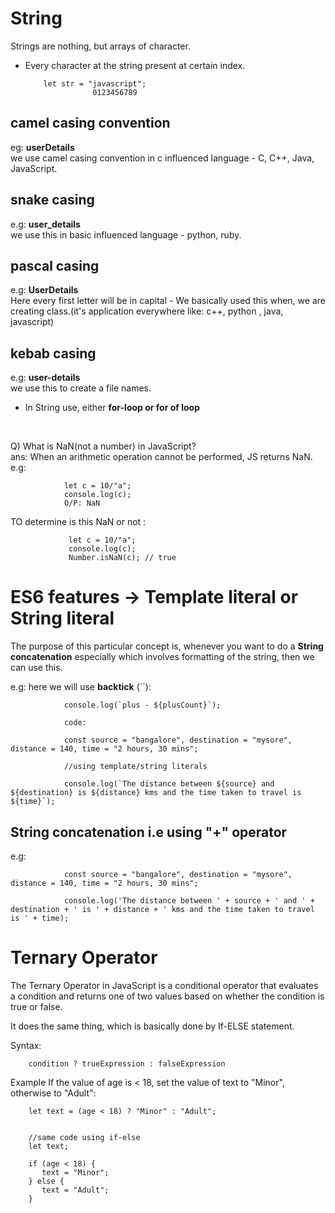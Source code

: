# String

Strings are nothing, but arrays of character.


- Every character at the string present at certain index.
   
          let str = "javascript";
                     0123456789 


## camel casing convention
eg: **userDetails** <br>
we use camel casing convention in c influenced language - C, C++, Java, JavaScript.


## snake casing
e.g: **user_details** <br>
we use this in basic influenced language - python, ruby.


## pascal casing
e.g: **UserDetails** <br>
Here every first letter will be in capital - We basically used this when, we are creating class.(it's application everywhere like: c++, python , java, javascript)


## kebab casing
e.g: **user-details** <br>
we use this to create a file names.


- In String use, either **for-loop or for of loop**
 
<br>


Q) What is NaN(not a number) in JavaScript? <br>
ans: When an arithmetic operation cannot be performed, JS returns NaN. <br>
e.g:

                let c = 10/"a";
                console.log(c);
                O/P: NaN


TO determine is this NaN or not :
                 
                 let c = 10/"a";
                 console.log(c);
                 Number.isNaN(c); // true


# ES6 features -> Template literal or String literal
The purpose of this particular concept is, whenever you want to do a **String concatenation** especially which involves formatting of the string, then we can use this. <br>

e.g: here we will use **backtick** (``): 


                console.log(`plus - ${plusCount}`);

                code: 
                 
                const source = "bangalore", destination = "mysore", distance = 140, time = "2 hours, 30 mins";

                //using template/string literals

                console.log(`The distance between ${source} and ${destination} is ${distance} kms and the time taken to travel is ${time}`);




## String concatenation i.e using "+" operator

e.g: 

                const source = "bangalore", destination = "mysore", distance = 140, time = "2 hours, 30 mins";

                console.log('The distance between ' + source + ' and ' + destination + ' is ' + distance + ' kms and the time taken to travel is ' + time);


# Ternary Operator
The Ternary Operator in JavaScript is a conditional operator that evaluates a condition and returns one of two values based on whether the condition is true or false. <br>

It does the same thing, which is basically done by If-ELSE statement.

Syntax:

        condition ? trueExpression : falseExpression

Example
If the value of age is < 18, set the value of text to "Minor", otherwise to "Adult":

        let text = (age < 18) ? "Minor" : "Adult";


        //same code using if-else
        let text;

        if (age < 18) {
           text = "Minor";
        } else {
           text = "Adult";
        }
